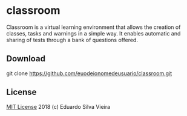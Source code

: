 # classroom
  Classroom is a virtual learning environment that allows the creation of classes, tasks and warnings in a simple way. It enables automatic and sharing of tests through a bank of questions offered.
 
## Download
git clone https://github.com/euodeionomedeusuario/classroom.git

## License
[MIT License](https://github.com/euodeionomedeusuario/classroom/blob/master/LICENSE) 2018 (c) Eduardo Silva Vieira
